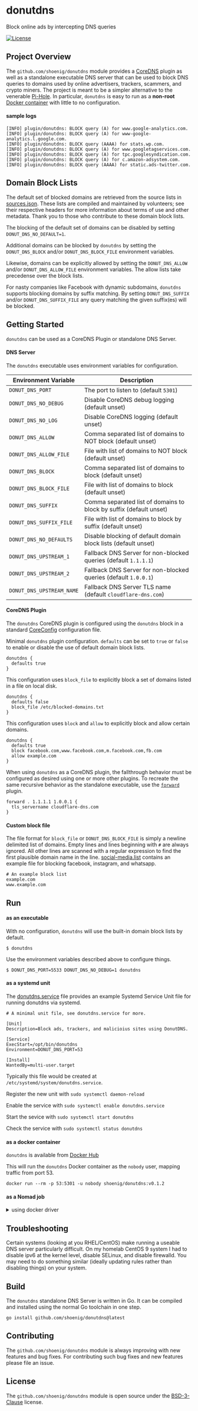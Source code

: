 # donutdns

Block online ads by intercepting DNS queries

[![License](https://img.shields.io/badge/License-BSD%203--Clause-blue.svg)](https://opensource.org/licenses/BSD-3-Clause)

## Project Overview

The `github.com/shoenig/donutdns` module provides a [CoreDNS](https://coredns.io) plugin
as well as a standalone executable DNS server that can be used to block DNS queries to
domains used by online advertisers, trackers, scammers, and crypto miners. The project
is meant to be a simpler alternative to the venerable [Pi-Hole](https://pi-hole.net). In
particular, `donutdns` is easy to run as a **non-root** [Docker container](https://hub.docker.com/r/shoenig/donutdns)
with little to no configuration.

#### sample logs

```
[INFO] plugin/donutdns: BLOCK query (A) for www.google-analytics.com.
[INFO] plugin/donutdns: BLOCK query (A) for www-google-analytics.l.google.com.
[INFO] plugin/donutdns: BLOCK query (AAAA) for stats.wp.com.
[INFO] plugin/donutdns: BLOCK query (A) for www.googletagservices.com.
[INFO] plugin/donutdns: BLOCK query (A) for tpc.googlesyndication.com.
[INFO] plugin/donutdns: BLOCK query (A) for c.amazon-adsystem.com.
[INFO] plugin/donutdns: BLOCK query (AAAA) for static.ads-twitter.com.
```

## Domain Block Lists

The default set of blocked domains are retrieved from the source lists in [sources.json](sources/statics/sources.json).
These lists are compiled and maintained by volunteers; see their respective headers
for more information about terms of use and other metadata. Thank you to those who
contribute to these domain block lists.

The blocking of the default set of domains can be disabled by setting `DONUT_DNS_NO_DEFAULT=1`.

Additional domains can be blocked by `donutdns` by setting the `DONUT_DNS_BLOCK` and/or
`DONUT_DNS_BLOCK_FILE` environment variables.

Likewise, domains can be explicitly allowed by setting the `DONUT_DNS_ALLOW` and/or
`DONUT_DNS_ALLOW_FILE` environment variables. The allow lists take precedense over
the block lists.

For nasty companies like Facebook with dynamic subdomains, `donutdns` supports blocking
domains by suffix matching. By setting `DONUT_DNS_SUFFIX` and/or `DONUT_DNS_SUFFIX_FILE`
any query matching the given suffix(es) will be blocked.

## Getting Started

`donutdns` can be used as a CoreDNS Plugin or standalone DNS Server.

#### DNS Server

The `donutdns` executable uses environment variables for configuration.

| Environment Variable | Description |
| -------------------- | ----------- |
| `DONUT_DNS_PORT` | The port to listen to (default `5301`) |
| `DONUT_DNS_NO_DEBUG` | Disable CoreDNS debug logging (default unset) |
| `DONUT_DNS_NO_LOG` | Disable CoreDNS logging (default unset) |
| `DONUT_DNS_ALLOW` | Comma separated list of domains to NOT block (default unset) |
| `DONUT_DNS_ALLOW_FILE` | File with list of domains to NOT block (default unset) |
| `DONUT_DNS_BLOCK` | Comma separated list of domains to block (default unset) |
| `DONUT_DNS_BLOCK_FILE` | File with list of domains to block (default unset) |
| `DONUT_DNS_SUFFIX` | Comma separated list of domains to block by suffix (default unset) |
| `DONUT_DNS_SUFFIX_FILE` | File with list of domains to block by suffix (default unset) |
| `DONUT_DNS_NO_DEFAULTS` | Disable blocking of default domain block lists (default unset) |
| `DONUT_DNS_UPSTREAM_1` | Fallback DNS Server for non-blocked queries (default `1.1.1.1`) |
| `DONUT_DNS_UPSTREAM_2` | Fallback DNS Server for non-blocked queries (default `1.0.0.1`) |
| `DONUT_DNS_UPSTREAM_NAME` | Fallback DNS Server TLS name (default `cloudflare-dns.com`) |

#### CoreDNS Plugin

The `donutdns` CoreDNS plugin is configured using the `donutdns` block in a standard
[CoreConfig](https://coredns.io/manual/toc/#configuration) configuration file.

Minimal `donutdns` plugin configuration. `defaults` can be set to `true` or `false`
to enable or disable the use of default domain block lists.

```
donutdns {
  defaults true
}
```

This configuration uses `block_file` to explicitly block a set of domains listed
in a file on local disk.

```
donutdns {
  defaults false
  block_file /etc/blocked-domains.txt
}
```

This configuration uses `block` and `allow` to explicitly block and allow certain
domains.

```
donutdns {
  defaults true
  block facebook.com,www.facebook.com,m.facebook.com,fb.com
  allow example.com
}
```

When using `donutdns` as a CoreDNS plugin, the fallthrough behavior must be configured
as desired using one or more other plugins. To recreate the same recursive behavior
as the standalone executable, use the [`forward`](https://coredns.io/plugins/forward/) plugin.

```
forward . 1.1.1.1 1.0.0.1 {
  tls_servername cloudflare-dns.com
}
```

#### Custom block file

The file format for `block_file` or `DONUT_DNS_BLOCK_FILE` is simply a newline
delimited list of domains. Empty lines and lines beginning with `#` are always
ignored. All other lines are scanned with a regular expression to find the first
plausible domain name in the line. [social-media.list](hack/social-media.list)
contains an example file for blocking facebook, instagram, and whatsapp.

```
# An example block list
example.com
www.example.com
```

## Run

#### as an executable

With no configuration, `donutdns` will use the built-in domain block lists
by default.

```
$ donutdns
```

Use the environment variables described above to configure things.

```
$ DONUT_DNS_PORT=5533 DONUT_DNS_NO_DEBUG=1 donutdns
```

#### as a systemd unit

The [donutdns.service](donutdns.service) file provides an example Systemd Service Unit file for running
donutdns via systemd.

```
# A minimal unit file, see donutdns.service for more.

[Unit]
Description=Block ads, trackers, and malicioius sites using DonutDNS.

[Service]
ExecStart=/opt/bin/donutdns
Environment=DONUT_DNS_PORT=53

[Install]
WantedBy=multi-user.target
```

Typically this file would be created at `/etc/systemd/system/donutdns.service`.

Register the new unit with `sudo systemctl daemon-reload`

Enable the service with `sudo systemctl enable donutdns.service`

Start the sevice with `sudo systemctl start donutdns`

Check the service with `sudo systemctl status donutdns`

#### as a docker container

`donutdns` is available from [Docker Hub](https://hub.docker.com/repository/docker/shoenig/donutdns/general)

This will run the `donutdns` Docker container as the `nobody` user, mapping traffic from port 53. 
```
docker run --rm -p 53:5301 -u nobody shoenig/donutdns:v0.1.2
```

#### as a Nomad job

<details><summary>using docker driver</summary>
  
```hcl
job "donutdns" {
  datacenters = ["dc1"]

  group "donut" {
    network {
      mode = "bridge"
      port "dns" {
        static       = 53
        to           = 5301
        host_network = "public"
      }
    }

    task "dns" {
      driver = "docker"
      user   = "nobody"

      resources {
        cpu    = 120
        memory = 64
        disk   = 128
      }

      env {
        DONUT_DNS_NO_DEBUG   = 1
        DONUT_DNS_BLOCK_FILE = "/local/blocks.txt"
      }

      config {
        image = "shoenig/donutdns:v0.1.2"
      }

      template {
        destination = "local/blocks.txt"
        change_mode = "restart"
        perms       = "644"
        data        = <<EOH
# [example]
example.com
www.example.com
EOH
      }
    }
  }
}
```
  
</details>

## Troubleshooting

Certain systems (looking at you RHEL/CentOS) make running a useable DNS server particularly
difficult. On my homelab CentOS 9 system I had to disable ipv6 at the kernel level, disable
SELinux, and disable firewalld. You may need to do something similar (ideally updating rules
rather than disabling things) on your system.

## Build

The `donutdns` standalone DNS Server is written in Go. It can be compiled and
installed using the normal Go toolchain in one step.

```
go install github.com/shoenig/donutdns@latest
```

## Contributing

The `github.com/shoenig/donutdns` module is always improving with new features
and bug fixes. For contributing such bug fixes and new features please file an issue.

## License

The `github.com/shoenig/donutdns` module is open source under the [BSD-3-Clause](LICENSE) license.
